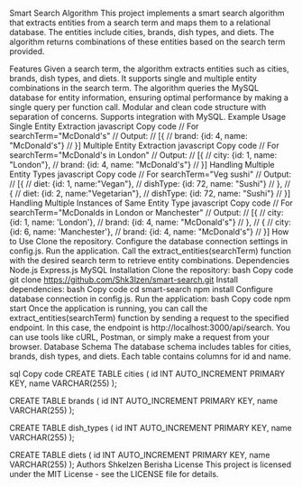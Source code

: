  Smart Search Algorithm
This project implements a smart search algorithm that extracts entities from a search term and maps them to a relational database. The entities include cities, brands, dish types, and diets. The algorithm returns combinations of these entities based on the search term provided.

Features
Given a search term, the algorithm extracts entities such as cities, brands, dish types, and diets.
It supports single and multiple entity combinations in the search term.
The algorithm queries the MySQL database for entity information, ensuring optimal performance by making a single query per function call.
Modular and clean code structure with separation of concerns.
Supports integration with MySQL.
Example Usage
Single Entity Extraction
javascript
Copy code
// For searchTerm="McDonald's"
// Output:
// [{
//   brand: {id: 4, name: "McDonald's"}
// }]
Multiple Entity Extraction
javascript
Copy code
// For searchTerm="McDonald's in London"
// Output:
// [{
//   city: {id: 1, name: "London"},
//   brand: {id: 4, name: "McDonald's"}
// }]
Handling Multiple Entity Types
javascript
Copy code
// For searchTerm="Veg sushi"
// Output:
// [{
//   diet: {id: 1, name:"Vegan"},
//   dishType: {id: 72, name: "Sushi"}
// },
// {
//   diet: {id: 2, name:"Vegetarian"},
//   dishType: {id: 72, name: "Sushi"}
// }]
Handling Multiple Instances of Same Entity Type
javascript
Copy code
// For searchTerm="McDonalds in London or Manchester"
// Output:
// [{
//   city: {id: 1, name: 'London'},
//   brand: {id: 4, name: "McDonald's"}
// },
// {
//   city: {id: 6, name: 'Manchester'},
//   brand: {id: 4, name: "McDonald's"}
// }]
How to Use
Clone the repository.
Configure the database connection settings in config.js.
Run the application.
Call the extract_entities(searchTerm) function with the desired search term to retrieve entity combinations.
Dependencies
Node.js
Express.js
MySQL
Installation
Clone the repository:
bash
Copy code
git clone https://github.com/Shk3lzen/smart-search.git
Install dependencies:
bash
Copy code
cd smart-search
npm install
Configure database connection in config.js.
Run the application:
bash
Copy code
npm start
Once the application is running, you can call the extract_entities(searchTerm) function by sending a request to the specified endpoint. In this case, the endpoint is http://localhost:3000/api/search.
You can use tools like cURL, Postman, or simply make a request from your browser.
Database Schema
The database schema includes tables for cities, brands, dish types, and diets. Each table contains columns for id and name.

sql
Copy code
CREATE TABLE cities (
    id INT AUTO_INCREMENT PRIMARY KEY,
    name VARCHAR(255)
);

CREATE TABLE brands (
    id INT AUTO_INCREMENT PRIMARY KEY,
    name VARCHAR(255)
);

CREATE TABLE dish_types (
    id INT AUTO_INCREMENT PRIMARY KEY,
    name VARCHAR(255)
);

CREATE TABLE diets (
    id INT AUTO_INCREMENT PRIMARY KEY,
    name VARCHAR(255)
);
Authors
Shkelzen Berisha
License
This project is licensed under the MIT License - see the LICENSE file for details.





